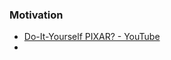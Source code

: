 
### Motivation

- [Do-It-Yourself PIXAR? - YouTube](https://www.youtube.com/watch?v=HTde_bj_-bM)
- 